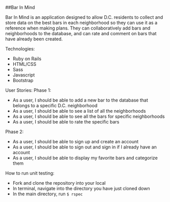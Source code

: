 ##Bar In Mind

Bar In Mind is an application designed to allow D.C. residents to collect and store data on the best bars in each neighborhood so they can use it as a reference when making plans. They can collaboratively add bars and neighborhoods to the database, and can rate and comment on bars that have already been created.

Technologies:
* Ruby on Rails
* HTML/CSS
* Sass
* Javascript
* Bootstrap

User Stories:
Phase 1:
* As a user, I should be able to add a new bar to the database that belongs to a specific D.C. neighborhood
* As a user, I should be able to see a list of all the neighborhoods
* As a user, I should be able to see all the bars for specific neighborhoods
* As a user, I should be able to rate the specific bars

Phase 2:
* As a user, I should be able to sign up and create an account
* As a user, I should be able to sign out and sign in if I already have an account
* As a user, I should be able to display my favorite bars and categorize them

How to run unit testing:
* Fork and clone the repository into your local
* In terminal, navigate into the directory you have just cloned down
* In the main directory, run ```$ rspec```
